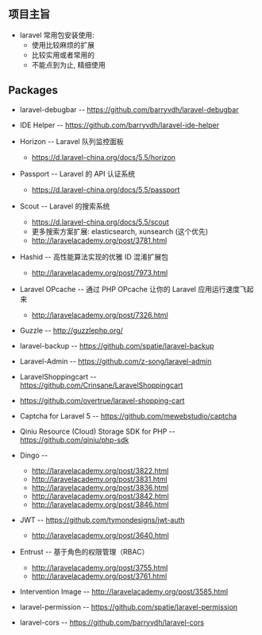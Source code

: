 ## 项目主旨
* laravel 常用包安装使用:
    * 使用比较麻烦的扩展
    * 比较实用或者常用的
    * 不能点到为止, 精细使用


## Packages
* laravel-debugbar -- https://github.com/barryvdh/laravel-debugbar

* IDE Helper -- https://github.com/barryvdh/laravel-ide-helper

* Horizon -- Laravel 队列监控面板
    * https://d.laravel-china.org/docs/5.5/horizon
   
* Passport -- Laravel 的 API 认证系统     
    * https://d.laravel-china.org/docs/5.5/passport

* Scout -- Laravel 的搜索系统
    * https://d.laravel-china.org/docs/5.5/scout
    * 更多搜索方案扩展: elasticsearch, xunsearch (这个优先)
    * http://laravelacademy.org/post/3781.html

* Hashid -- 高性能算法实现的优雅 ID 混淆扩展包
    * http://laravelacademy.org/post/7973.html

* Laravel OPcache -- 通过 PHP OPcache 让你的 Laravel 应用运行速度飞起来
    * http://laravelacademy.org/post/7326.html

* Guzzle -- http://guzzlephp.org/

* laravel-backup -- https://github.com/spatie/laravel-backup

* Laravel-Admin -- https://github.com/z-song/laravel-admin

* LaravelShoppingcart -- https://github.com/Crinsane/LaravelShoppingcart

* https://github.com/overtrue/laravel-shopping-cart

* Captcha for Laravel 5 -- https://github.com/mewebstudio/captcha

* Qiniu Resource (Cloud) Storage SDK for PHP -- https://github.com/qiniu/php-sdk

* Dingo -- 
    * http://laravelacademy.org/post/3822.html
    * http://laravelacademy.org/post/3831.html
    * http://laravelacademy.org/post/3836.html
    * http://laravelacademy.org/post/3842.html
    * http://laravelacademy.org/post/3846.html

* JWT -- https://github.com/tymondesigns/jwt-auth
    * http://laravelacademy.org/post/3640.html

* Entrust -- 基于角色的权限管理（RBAC）
    * http://laravelacademy.org/post/3755.html
    * http://laravelacademy.org/post/3761.html 
    
* Intervention Image -- http://laravelacademy.org/post/3585.html

* laravel-permission -- https://github.com/spatie/laravel-permission

* laravel-cors -- https://github.com/barryvdh/laravel-cors